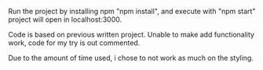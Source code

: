 Run the project by installing npm "npm install", and execute with "npm start" project will open in localhost:3000.

Code is based on previous written project. 
Unable to make add functionality work, code for my try is out commented.

Due to the amount of time used, i chose to not work as much on the styling.